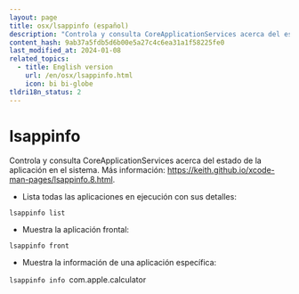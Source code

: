 ```yaml
---
layout: page
title: osx/lsappinfo (español)
description: "Controla y consulta CoreApplicationServices acerca del estado de la aplicación en el sistema."
content_hash: 9ab37a5fdb5d6b00e5a27c4c6ea31a1f58225fe0
last_modified_at: 2024-01-08
related_topics:
  - title: English version
    url: /en/osx/lsappinfo.html
    icon: bi bi-globe
tldri18n_status: 2
---
```

# lsappinfo

Controla y consulta CoreApplicationServices acerca del estado de la aplicación en el sistema.
Más información: <https://keith.github.io/xcode-man-pages/lsappinfo.8.html>.

- Lista todas las aplicaciones en ejecución con sus detalles:

`lsappinfo list`

- Muestra la aplicación frontal:

`lsappinfo front`

- Muestra la información de una aplicación específica:

`lsappinfo info `<span class="tldr-var badge badge-pill bg-dark-lm bg-white-dm text-white-lm text-dark-dm font-weight-bold">com.apple.calculator</span>
